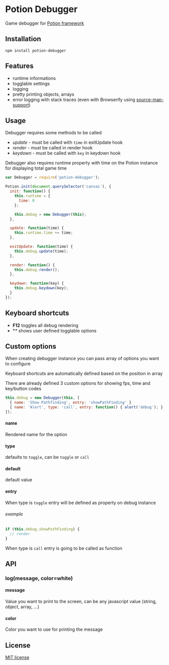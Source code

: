 # Potion Debugger

Game debugger for [Potion framework](https://github.com/jansedivy/potion)

## Installation

`npm install potion-debugger`

## Features

- runtime informations
- togglable settings
- logging
- pretty printing objects, arrays
- error logging with stack traces (even with Browserify using [source-map-support](https://github.com/evanw/node-source-map-support))

## Usage

Debugger requires some methods to be called

- *update* - must be called with `time` in exitUpdate hook
- *render* - must be called in render hook
- *keydown* - must be called with `key` in keydown hook

Debugger also requires runtime property with time on the Potion instance for displaying total game time

```javascript
var Debugger = require('potion-debugger');

Potion.init(document.querySelector('canvas'), {
  init: function() {
    this.runtime = {
      time: 0
    };

    this.debug = new Debugger(this);
  },

  update: function(time) {
    this.runtime.time += time;
  },

  exitUpdate: function(time) {
    this.debug.update(time);
  },

  render: function() {
    this.debug.render();
  },

  keydown: function(key) {
    this.debug.keydown(key);
  }
});
```

## Keyboard shortcuts

- **F12** toggles all debug rendering
- **\** shows user defined togglable options

## Custom options

When creating debugger instance you can pass array of options you want to configure

Keyboard shortcuts are automatically defined based on the position in array

There are already defined 3 custom options for showing fps, time and key/button codes

```javascript
this.debug = new Debugger(this, [
  { name: 'Show Pathfinding', entry: 'showPathFinding' }
  { name: 'Alert', type: 'call', entry: function() { alert('debug'); } }
]);
```

#### name

Rendered name for the option

#### type

defaults to `toggle`, can be `toggle` or `call`

#### default

default value

#### entry

When type is `toggle` entry will be defined as property on debug instance

###### example

```javascript
if (this.debug.showPathFinding) {
  // render
}
```

When type is `call` entry is going to be called as function

## API

### log(message, color=white)

#### message

Value you want to print to the screen, can be any javascript value (string, object, array, ...)

#### color

Color you want to use for printing the message

## License

[MIT license](http://opensource.org/licenses/mit-license.php)

